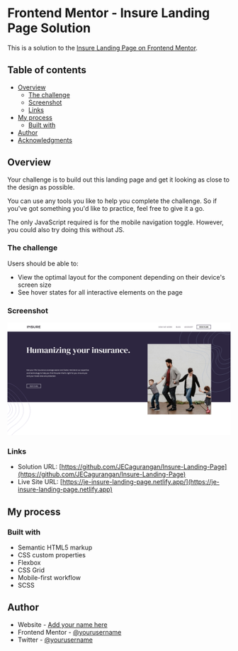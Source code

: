 # Frontend Mentor - Insure Landing Page Solution

This is a solution to the [Insure Landing Page on Frontend Mentor](https://www.frontendmentor.io/challenges/insure-landing-page-uTU68JV8).

## Table of contents

- [Overview](#overview)
  - [The challenge](#the-challenge)
  - [Screenshot](#screenshot)
  - [Links](#links)
- [My process](#my-process)
  - [Built with](#built-with)
- [Author](#author)
- [Acknowledgments](#acknowledgments)

## Overview

Your challenge is to build out this landing page and get it looking as close to the design as possible.

You can use any tools you like to help you complete the challenge. So if you've got something you'd like to practice, feel free to give it a go.

The only JavaScript required is for the mobile navigation toggle. However, you could also try doing this without JS.

### The challenge

Users should be able to:

- View the optimal layout for the component depending on their device's screen size
- See hover states for all interactive elements on the page

### Screenshot

![](./images/screenshot.png)

### Links

- Solution URL: [https://github.com/JECagurangan/Insure-Landing-Page](https://github.com/JECagurangan/Insure-Landing-Page)
- Live Site URL: [https://je-insure-landing-page.netlify.app/](https://je-insure-landing-page.netlify.app)

## My process

### Built with

- Semantic HTML5 markup
- CSS custom properties
- Flexbox
- CSS Grid
- Mobile-first workflow
- SCSS

## Author

- Website - [Add your name here](https://www.your-site.com)
- Frontend Mentor - [@yourusername](https://www.frontendmentor.io/profile/yourusername)
- Twitter - [@yourusername](https://www.twitter.com/yourusername)
